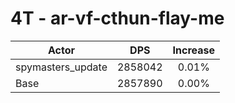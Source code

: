 # 4T - ar-vf-cthun-flay-me
| Actor | DPS | Increase |
|---|:---:|:---:|
|spymasters_update|2858042|0.01%|
|Base|2857890|0.00%|
